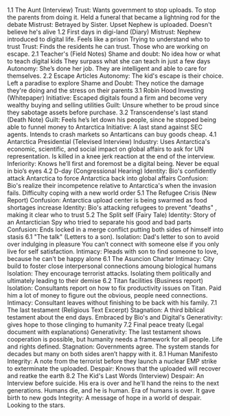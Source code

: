 1.1 The Aunt (Interview) 
    Trust: Wants government to stop uploads. To stop the parents from doing it.
    Held a funeral that became a lightning rod for the debate
    Mistrust: Betrayed by Sister. Upset Nephew is uploaded. Doesn't believe he's alive
1.2 First days in digi-land (Diary)
    Mistrust: Nephew introduced to digital life. Feels like a prison
    Trying to understand who to trust
    Trust: Finds the residents he can trust. Those who are working on escape.
2.1 Teacher's (Field Notes) 
    Shame and doubt: No idea how or what to teach digital kids
    They surpass what she can teach in just a few days
    Autonomy: She’s done her job. They are intelligent and able to care for themselves.
2.2 Escape Articles 
    Autonomy: The kid's escape is their choice. Left a paradise to explore
    Shame and Doubt: They notice the damage they're doing and the stress on their parents
3.1 Robin Hood Investing (Whitepaper) 
    Initiative: Escaped digitals found a firm and become very wealthy buying and selling utilities
    Guilt: Unsure whether to be proud since they sabotage assets before purchase. 
3.2 Transcendense's last stand (Death Note) 
    Guilt: Feels he’s let down his people, since he stopped being able to funnel money to Antarctica 
    Initiative: A last stand against SEC agents. Intends to crash markets so Antarticans can buy goods cheap.
4.1 Antarctica Presidential (Televised Interview) 
    Industry: Uses Antarctica's economic, scientific, and social impact on global affairs to ask for UN representation. 
    Is killed in a knee jerk reaction at the end of the interview.
    Inferiority: Knows he’ll first and foremost be a digital being. Never be equal in bio’s eyes
4.2 D-day (Congressional Hearing) 
    Identity: Bio's confidently attack Antarctica to force Antarctica back into global affairs
    Confusion: Bio's realize their incompetence relative to Antarctica's when the invasion fails. Difficulty coping with a new world order
5.1 The Refugee Crisis (New Report) 
    Confusion: Antarctica upload center is being swarmed as food shortages increase
    Identity: Bio's attacking refugees to prevent "deaths" , making it clear who to trust
5.2 The Split self (Fairy Tale) 
    Identity: Story of an Antarctician Spy who tried to separate his good and bad parts
    Confusion: Ends locked in a merge conflict putting both sides of himself into stasis
6.1 "The talk" (Letters to a son). 
    Isolation: Dad's letter to son to avoid over indulging in pleasure
    You can’t connect with someone else if you only live for self satisfaction.
    Intimacy: Pleads with son to find someone to love, because he can't be happy alone
6.1 The Asuncion Charter
	 Intimacy: City build to foster close interpersonal connections amoung biological humans
	 Isolation: They encourage terrorist attacks. Isolating them politically and ultimately leading to their demise
6.2 Titan facilities (Business report) 
    Isolation: Consultants report on how to fix productivity issues on Titan. 
    Paid him a lot of money to figure out the obvious, people need connections. 
    Intimacy: Consultant leaves without finishing to be back with his family. 
7.1 The last testament (Religious Text Excerpt) 
    Stagnation: A third biblical testament about the end days. 
    Embraced by Bio's and Digital's
    Generativity: gives hope to those clinging to humanity
7.2 Final peace treaty (Legal document with explanations) 
    Generativity: The last testament shows cooperation is possible, but humanity needs a framework for all people.
    Life and rights defined.
    Stagnation: Governments agree. The system stands for decades but many on both sides aren’t happy with it.
8.1 Human Manifesto
    Integrity: A note from the terrorist before they launch a nuclear EMP strike to exterminate the uploaded.
    Despair: Knows that the uploaded will recover and reatke the earth
8.2 The Kid's Last Words (Interview) 
    Despair: An Interview before suicide. His era is over and he'll hand the reins to the next generations. Humans die, and he is human. 
    Era of humans is over. It gave birth to new gods
    Integrity: A message of hope in a world of despair. Looking to the stars.
